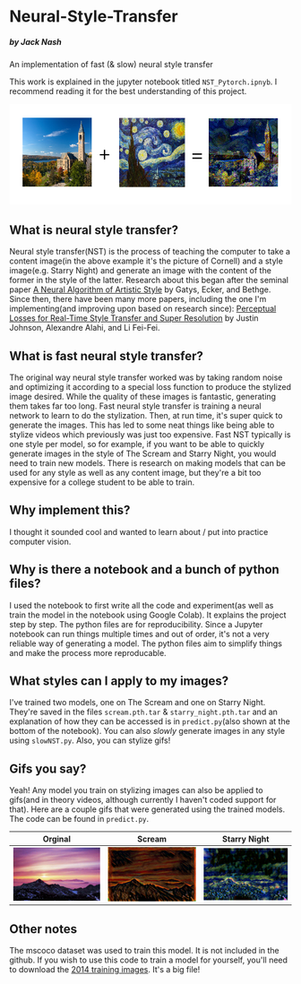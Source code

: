 # Neural-Style-Transfer
##### by Jack Nash
An implementation of fast (& slow) neural style transfer

This work is explained in the jupyter notebook titled `NST_Pytorch.ipnyb`. I recommend reading it for the best understanding of this project.

![](Data/style-transfer.png)
## What is neural style transfer?
Neural style transfer(NST) is the process of teaching the computer to take a content image(in the above example it's the picture of Cornell) and a style image(e.g. Starry Night) and generate an image with the content of the former in the style of the latter. Research about this began after the seminal paper [A Neural Algorithm of Artistic Style](https://arxiv.org/abs/1508.06576) by Gatys, Ecker, and Bethge. Since then, there have been many more papers, including the one I'm implementing(and improving upon based on research since): [Perceptual Losses for Real-Time Style Transfer and Super Resolution](https://arxiv.org/abs/1603.08155) by Justin Johnson, Alexandre Alahi, and Li Fei-Fei.

## What is fast neural style transfer?
The original way neural style transfer worked was by taking random noise and optimizing it according to a special loss function to produce the stylized image desired. While the quality of these images is fantastic, generating them takes far too long. Fast neural style transfer is training a neural network to learn to do the stylization. Then, at run time, it's super quick to generate the images. This has led to some neat things like being able to stylize videos which previously was just too expensive. Fast NST typically is one style per model, so for example, if you want to be able to quickly generate images in the style of The Scream and Starry Night, you would need to train new models. There is research on making models that can be used for any style as well as any content image, but they're a bit too expensive for a college student to be able to train.

## Why implement this?
I thought it sounded cool and wanted to learn about / put into practice computer vision.

## Why is there a notebook and a bunch of python files?
I used the notebook to first write all the code and experiment(as well as train the model in the notebook using Google Colab). It explains the project step by step. The python files are for reproducibility. Since a Jupyter notebook can run things multiple times and out of order, it's not a very reliable way of generating a model. The python files aim to simplify things and make the process more reproducable.

## What styles can I apply to my images?
I've trained two models, one on The Scream and one on Starry Night. They're saved in the files `scream.pth.tar` & `starry_night.pth.tar` and an explanation of how they can be accessed is in `predict.py`(also shown at the bottom of the notebook). You can also *slowly* generate images in any style using `slowNST.py`. Also, you can stylize gifs!

## Gifs you say?
Yeah! Any model you train on stylizing images can also be applied to gifs(and in theory videos, although currently I haven't coded support for that). Here are a couple gifs that were generated using the trained models. The code can be found in `predict.py`.

| Orginal | Scream | Starry Night|
| ---- | ---- | ---- |
| ![](Data/sky.gif)| ![](Data/gif_examples/sky_stylized_scream.gif) | ![](Data/gif_examples/sky_stylized_starry_night.gif) |

## Other notes
The mscoco dataset was used to train this model. It is not included in the github. If you wish to use this code to train a model for yourself, you'll need to download the [2014 training images](http://cocodataset.org/#download). It's a big file!
